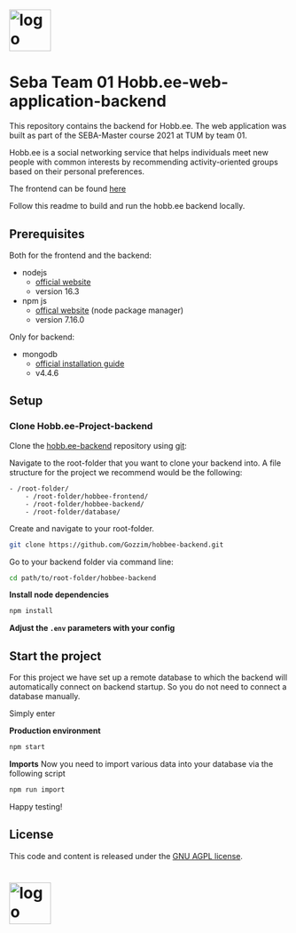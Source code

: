 # <img src="https://hobb.ee/static/media/hobbee_white.7e5bc008.svg" height="75" alt="logo">

# Seba Team 01 Hobb.ee-web-application-backend

This repository contains the backend for Hobb.ee.
The web application was built as part of the SEBA-Master course 2021 at TUM by team 01.

Hobb.ee is a social networking service that helps individuals meet new people with common interests by recommending activity-oriented groups based on their personal preferences.


The frontend can be found [here](https://github.com/Gozzim/hobbee-frontend)


Follow this readme to build and run the hobb.ee backend locally.

## Prerequisites

Both for the frontend and the backend:

* nodejs
    * [official website](https://nodejs.org/en/)
    * version 16.3
* npm js
    * [offical website](https://www.npmjs.com/) (node package manager)
    * version 7.16.0

Only for backend:
* mongodb
    * [official installation guide](https://docs.mongodb.org/manual/administration/install-community/)
    * v4.4.6
## Setup

### Clone Hobb.ee-Project-backend

Clone the [hobb.ee-backend](https://github.com/Gozzim/hobbee-backend) repository using [git](http://git-scm.com/):

Navigate to the root-folder that you want to clone your backend into.
A file structure for the project we recommend would be the following:
```
- /root-folder/
    - /root-folder/hobbee-frontend/
    - /root-folder/hobbee-backend/
    - /root-folder/database/
```

Create and navigate to your root-folder.



```bash
git clone https://github.com/Gozzim/hobbee-backend.git
```


Go to your backend folder via command line:
```bash
cd path/to/root-folder/hobbee-backend
```

**Install node dependencies**

```bash
npm install
```

**Adjust the `.env` parameters with your config** 


## Start the project

For this project we have set up a remote database to which the backend will automatically connect on backend startup. So you do not need to connect a database manually.

Simply enter

**Production environment**
```bash
npm start
```

**Imports**
Now you need to import various data into your database via the following script

```bash
npm run import
```

Happy testing!

## License
This code and content is released under the [GNU AGPL license](https://github.com/Gozzim/hobbee-backend/blob/master/LICENSE).

# <img src="https://hobb.ee/static/media/hobbee_white.7e5bc008.svg" height="75" alt="logo">